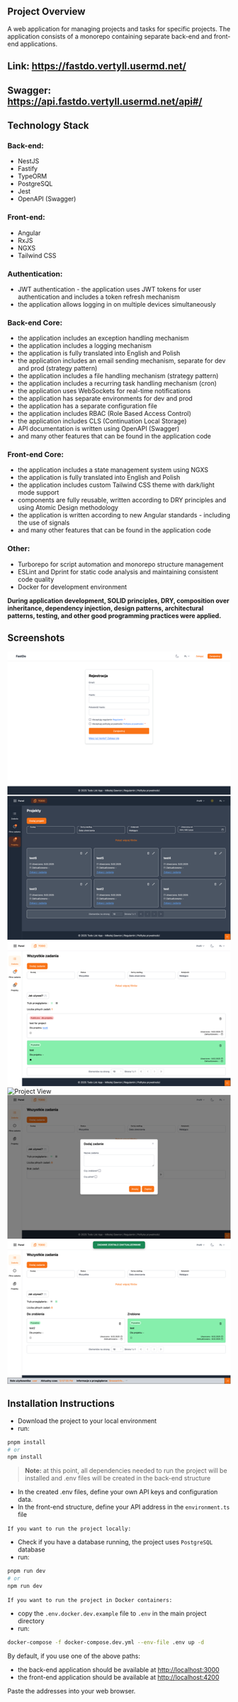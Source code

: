 ## Project Overview 

A web application for managing projects and tasks for specific projects. The application consists of a monorepo containing separate back-end and front-end applications.

## Link: https://fastdo.vertyll.usermd.net/
## Swagger: https://api.fastdo.vertyll.usermd.net/api#/ 

## Technology Stack

### Back-end:
- NestJS
- Fastify
- TypeORM
- PostgreSQL
- Jest
- OpenAPI (Swagger)

### Front-end:
- Angular
- RxJS
- NGXS
- Tailwind CSS

### Authentication:
- JWT authentication - the application uses JWT tokens for user authentication and includes a token refresh mechanism
- the application allows logging in on multiple devices simultaneously

### Back-end Core:
- the application includes an exception handling mechanism
- the application includes a logging mechanism
- the application is fully translated into English and Polish
- the application includes an email sending mechanism, separate for dev and prod (strategy pattern)
- the application includes a file handling mechanism (strategy pattern)
- the application includes a recurring task handling mechanism (cron)
- the application uses WebSockets for real-time notifications
- the application has separate environments for dev and prod
- the application has a separate configuration file
- the application includes RBAC (Role Based Access Control)
- the application includes CLS (Continuation Local Storage)
- API documentation is written using OpenAPI (Swagger)
- and many other features that can be found in the application code

### Front-end Core:
- the application includes a state management system using NGXS
- the application is fully translated into English and Polish
- the application includes custom Tailwind CSS theme with dark/light mode support
- components are fully reusable, written according to DRY principles and using Atomic Design methodology
- the application is written according to new Angular standards - including the use of signals
- and many other features that can be found in the application code

### Other:
- Turborepo for script automation and monorepo structure management
- ESLint and Dprint for static code analysis and maintaining consistent code quality
- Docker for development environment

**During application development, SOLID principles, DRY, composition over inheritance, dependency injection, design patterns, architectural patterns, testing, and other good programming practices were applied.**

## Screenshots

![Project View](https://raw.githubusercontent.com/vertyll/fastdo/refs/heads/main/screenshots/Screenshot%202025-02-09%20at%2012-49-54%20Rejestracja.png)
![Project View](https://raw.githubusercontent.com/vertyll/fastdo/refs/heads/main/screenshots/Screenshot%202025-02-09%20at%2012-52-27%20Projekty.png)
![Project View](https://raw.githubusercontent.com/vertyll/fastdo/refs/heads/main/screenshots/Screenshot%202025-02-09%20at%2012-52-38%20Zadania.png)
![Project View](https://raw.githubusercontent.com/vertyll/fastdo/refs/heads/main/screenshots/Screenshot%202025-02-09%20at%2012-54-46%20Profil%20u%C5%BCytkownika.png)
![Project View](https://raw.githubusercontent.com/vertyll/fastdo/refs/heads/main/screenshots/Screenshot%202025-02-09%20at%2012-56-38%20Zadania.png)
![Project View](https://raw.githubusercontent.com/vertyll/fastdo/refs/heads/main/screenshots/Screenshot%202025-02-09%20at%2012-57-08%20Zadania.png)

## Installation Instructions

- Download the project to your local environment
- run:

```bash
pnpm install
# or
npm install
```

> **Note:** at this point, all dependencies needed to run the project will be installed and .env files will be created in the back-end structure
- In the created .env files, define your own API keys and configuration data.
- In the front-end structure, define your API address in the `environment.ts` file

`If you want to run the project locally:`

- Check if you have a database running, the project uses `PostgreSQL` database
- run:

```bash
pnpm run dev
# or
npm run dev
```

`If you want to run the project in Docker containers:`
- copy the `.env.docker.dev.example` file to `.env` in the main project directory
- run:

```bash
docker-compose -f docker-compose.dev.yml --env-file .env up -d
```

By default, if you use one of the above paths:
- the back-end application should be available at [http://localhost:3000](http://localhost:3000)
- the front-end application should be available at [http://localhost:4200](http://localhost:4200)

Paste the addresses into your web browser.
